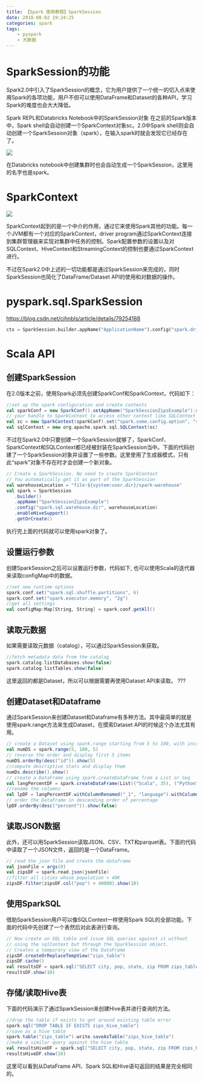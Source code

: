 ```yaml
---
title: 【Spark 使用教程】SparkSession
date: 2018-08-02 19:24:25
categories: spark
tags:
    - pyspark
    - 大数据
---
```

# SparkSession的功能
Spark2.0中引入了SparkSession的概念，它为用户提供了一个统一的切入点来使用Spark的各项功能，用户不但可以使用DataFrame和Dataset的各种API，学习Spark的难度也会大大降低。

Spark REPL和Databricks Notebook中的SparkSession对象
在之前的Spark版本中，Spark shell会自动创建一个SparkContext对象sc。2.0中Spark shell则会自动创建一个SparkSession对象（spark），在输入spark时就会发现它已经存在了。

![](http://p8vrqzrnj.bkt.clouddn.com/20160823134504487.png)

在Databricks notebook中创建集群时也会自动生成一个SparkSession，这里用的名字也是spark。

# SparkContext

![](http://p8vrqzrnj.bkt.clouddn.com/20160823134731334.png)

SparkContext起到的是一个中介的作用，通过它来使用Spark其他的功能。每一个JVM都有一个对应的SparkContext，driver program通过SparkContext连接到集群管理器来实现对集群中任务的控制。Spark配置参数的设置以及对SQLContext、HiveContext和StreamingContext的控制也要通过SparkContext进行。

不过在Spark2.0中上述的一切功能都是通过SparkSession来完成的，同时SparkSession也简化了DataFrame/Dataset API的使用和对数据的操作。

# pyspark.sql.SparkSession

https://blog.csdn.net/cjhnbls/article/details/79254188

``` python
ctx = SparkSession.builder.appName("ApplicationName").config("spark.driver.memory", "6G").master('local[7]').getOrCreate()
```

# Scala API

## 创建SparkSession

在2.0版本之前，使用Spark必须先创建SparkConf和SparkContext，代码如下：

``` scala
//set up the spark configuration and create contexts
val sparkConf = new SparkConf().setAppName("SparkSessionZipsExample").setMaster("local")
// your handle to SparkContext to access other context like SQLContext
val sc = new SparkContext(sparkConf).set("spark.some.config.option", "some-value")
val sqlContext = new org.apache.spark.sql.SQLContext(sc)
```

不过在Spark2.0中只要创建一个SparkSession就够了，SparkConf、SparkContext和SQLContext都已经被封装在SparkSession当中。下面的代码创建了一个SparkSession对象并设置了一些参数。这里使用了生成器模式，只有此“spark”对象不存在时才会创建一个新对象。

``` scala
// Create a SparkSession. No need to create SparkContext
// You automatically get it as part of the SparkSession
val warehouseLocation = "file:${system:user.dir}/spark-warehouse"
val spark = SparkSession
   .builder()
   .appName("SparkSessionZipsExample")
   .config("spark.sql.warehouse.dir", warehouseLocation)
   .enableHiveSupport()
   .getOrCreate()
```
执行完上面的代码就可以使用spark对象了。

## 设置运行参数

创建SparkSession之后可以设置运行参数，代码如下, 也可以使用Scala的迭代器来读取configMap中的数据。

``` scala
//set new runtime options
spark.conf.set("spark.sql.shuffle.partitions", 6)
spark.conf.set("spark.executor.memory", "2g")
//get all settings
val configMap:Map[String, String] = spark.conf.getAll()
```

## 读取元数据

如果需要读取元数据（catalog），可以通过SparkSession来获取。
``` scala
//fetch metadata data from the catalog
spark.catalog.listDatabases.show(false)
spark.catalog.listTables.show(false)
```
这里返回的都是Dataset，所以可以根据需要再使用Dataset API来读取。 ???

## 创建Dataset和Dataframe

通过SparkSession来创建Dataset和Dataframe有多种方法。其中最简单的就是使用spark.range方法来生成Dataset，在摸索Dataset API的时候这个办法尤其有用。

``` scala
// create a Dataset using spark.range starting from 5 to 100, with increments of 5
val numDS = spark.range(5, 100, 5)
// reverse the order and display first 5 items
numDS.orderBy(desc("id")).show(5)
//compute descriptive stats and display them
numDs.describe().show()
// create a DataFrame using spark.createDataFrame from a List or Seq
val langPercentDF = spark.createDataFrame(List(("Scala", 35), ("Python", 30), ("R", 15), ("Java", 20)))
//rename the columns
val lpDF = langPercentDF.withColumnRenamed("_1", "language").withColumnRenamed("_2", "percent")
// order the DataFrame in descending order of percentage
lpDF.orderBy(desc("percent")).show(false)
```

## 读取JSON数据

此外，还可以用SparkSession读取JSON、CSV、TXT和parquet表。下面的代码中读取了一个JSON文件，返回的是一个DataFrame。

``` scala
// read the json file and create the dataframe
val jsonFile = args(0)
val zipsDF = spark.read.json(jsonFile)
//filter all cities whose population > 40K
zipsDF.filter(zipsDF.col("pop") > 40000).show(10)
```

## 使用SparkSQL

借助SparkSession用户可以像SQLContext一样使用Spark SQL的全部功能。下面的代码中先创建了一个表然后对此表进行查询。

``` scala
// Now create an SQL table and issue SQL queries against it without
// using the sqlContext but through the SparkSession object.
// Creates a temporary view of the DataFrame
zipsDF.createOrReplaceTempView("zips_table")
zipsDF.cache()
val resultsDF = spark.sql("SELECT city, pop, state, zip FROM zips_table")
resultsDF.show(10)
```

## 存储/读取Hive表

下面的代码演示了通过SparkSession来创建Hive表并进行查询的方法。

``` scala
//drop the table if exists to get around existing table error
spark.sql("DROP TABLE IF EXISTS zips_hive_table")
//save as a hive table
spark.table("zips_table").write.saveAsTable("zips_hive_table")
//make a similar query against the hive table 
val resultsHiveDF = spark.sql("SELECT city, pop, state, zip FROM zips_hive_table WHERE pop > 40000")
resultsHiveDF.show(10)
```

这里可以看到从DataFrame API、Spark SQL和Hive语句返回的结果是完全相同的。